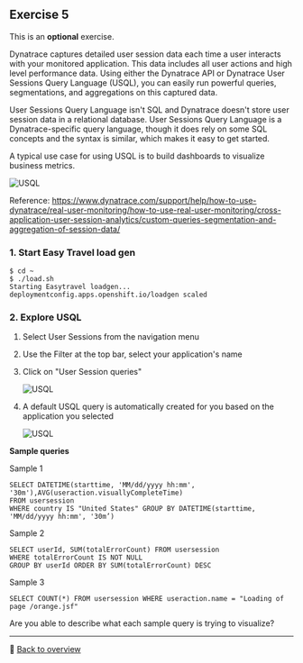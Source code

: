 ## Exercise 5
This is an **optional** exercise.

Dynatrace captures detailed user session data each time a user interacts with your monitored application. This data includes all user actions and high level performance data. Using either the Dynatrace API or Dynatrace User Sessions Query Language (USQL), you can easily run powerful queries, segmentations, and aggregations on this captured data. 

User Sessions Query Language isn't SQL and Dynatrace doesn't store user session data in a relational database. User Sessions Query Language is a Dynatrace-specific query language, though it does rely on some SQL concepts and the syntax is similar, which makes it easy to get started.

A typical use case for using USQL is to build dashboards to visualize business metrics.

![USQL](https://github.com/performgohot19/DEM/blob/master/assets/500-USQL.png)

Reference: https://www.dynatrace.com/support/help/how-to-use-dynatrace/real-user-monitoring/how-to-use-real-user-monitoring/cross-application-user-session-analytics/custom-queries-segmentation-and-aggregation-of-session-data/

### 1. Start Easy Travel load gen

```
$ cd ~
$ ./load.sh
Starting Easytravel loadgen...
deploymentconfig.apps.openshift.io/loadgen scaled

```

### 2. Explore USQL

1. Select User Sessions from the navigation menu
2. Use the Filter at the top bar, select your application's name 
3. Click on "User Session queries"

   ![USQL](https://github.com/performgohot19/DEM/blob/master/assets/502-USQL1.png)

4. A default USQL query is automatically created for you based on the application you selected

   ![USQL](https://github.com/performgohot19/DEM/blob/master/assets/502-USQL2.png)

**Sample queries**

Sample 1
```
SELECT DATETIME(starttime, 'MM/dd/yyyy hh:mm', '30m'),AVG(useraction.visuallyCompleteTime)
FROM usersession
WHERE country IS "United States" GROUP BY DATETIME(starttime, 'MM/dd/yyyy hh:mm', '30m’)
```

Sample 2
```
SELECT userId, SUM(totalErrorCount) FROM usersession
WHERE totalErrorCount IS NOT NULL
GROUP BY userId ORDER BY SUM(totalErrorCount) DESC
```

Sample 3
```
SELECT COUNT(*) FROM usersession WHERE useraction.name = "Loading of page /orange.jsf"
```

Are you able to describe what each sample query is trying to visualize?

---
:arrow_up_small: [Back to overview](https://github.com/performgohot19/DEM)
